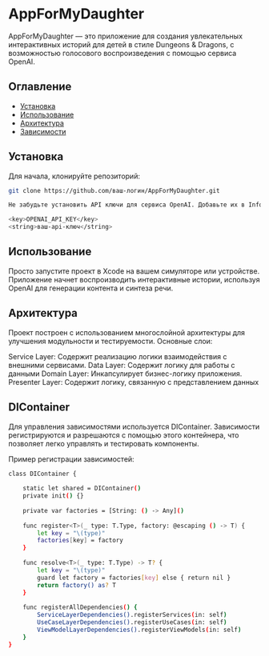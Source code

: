 # AppForMyDaughter

AppForMyDaughter — это приложение для создания увлекательных интерактивных историй для детей в стиле Dungeons & Dragons, с возможностью голосового воспроизведения с помощью сервиса OpenAI.

## Оглавление

- [Установка](#установка)
- [Использование](#использование)
- [Архитектура](#архитектура)
- [Зависимости](#зависимости)

## Установка

Для начала, клонируйте репозиторий:

```bash
git clone https://github.com/ваш-логин/AppForMyDaughter.git

Не забудьте установить API ключи для сервиса OpenAI. Добавьте их в Info.plist:

<key>OPENAI_API_KEY</key>
<string>ваш-api-ключ</string>
```

## Использование

Просто запустите проект в Xcode на вашем симуляторе или устройстве. 
Приложение начнет воспроизводить интерактивные истории, используя OpenAI для генерации контента и синтеза речи.

## Архитектура

Проект построен с использованием многослойной архитектуры для улучшения модульности и тестируемости. Основные слои:

Service Layer: Содержит реализацию логики взаимодействия с внешними сервисами.
Data Layer: Содержит логику для работы с данными
Domain Layer: Инкапсулирует бизнес-логику приложения.
Presenter Layer: Содержит логику, связанную с представлением данных

## DIContainer

Для управления зависимостями используется DIContainer. 
Зависимости регистрируются и разрешаются с помощью этого контейнера, что позволяет легко управлять и тестировать компоненты.

Пример регистрации зависимостей:
```bash
class DIContainer {
    
    static let shared = DIContainer()
    private init() {}
    
    private var factories = [String: () -> Any]()
    
    func register<T>(_ type: T.Type, factory: @escaping () -> T) {
        let key = "\(type)"
        factories[key] = factory
    }
    
    func resolve<T>(_ type: T.Type) -> T? {
        let key = "\(type)"
        guard let factory = factories[key] else { return nil }
        return factory() as? T
    }
    
    func registerAllDependencies() {
        ServiceLayerDependencies().registerServices(in: self)
        UseCaseLayerDependencies().registerUseCases(in: self)
        ViewModelLayerDependencies().registerViewModels(in: self)
    }
}
```
